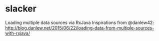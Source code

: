 # slacker

Loading multiple data sources via RxJava
Inspirations from @danlew42: http://blog.danlew.net/2015/06/22/loading-data-from-multiple-sources-with-rxjava/
